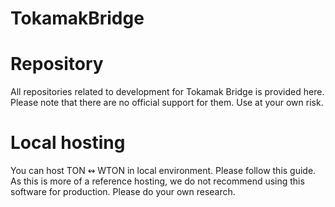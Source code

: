 # TokamakBridge
# Repository
All repositories related to development for Tokamak Bridge is provided here. Please note that there are no official support for them. Use at your own risk.
# Local hosting
You can host TON ↭ WTON in local environment. Please follow this guide. As this is more of a reference hosting, we do not recommend using this software for production. Please do your own research.
